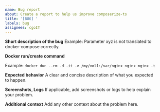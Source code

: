 ```yaml
---
name: Bug report
about: Create a report to help us improve composerize-ts
title: '[BUG] '
labels: bug
assignees: cgoIT
---
```


**Short description of the bug**
Example: Parameter xyz is not translated to docker-compose correctly.

**Docker run/create command**

Example:
`docker dun --rm -d -it -v /my/vol1:/var/nginx nginx nginx -t`

**Expected behavior**
A clear and concise description of what you expected to happen.

**Screenshots, Logs**
If applicable, add screenshots or logs to help explain your problem.

**Additional context**
Add any other context about the problem here.
